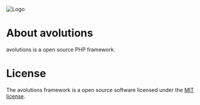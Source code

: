 ![Logo](http://avolutions.de/readme.png)

# About avolutions
avolutions is a open source PHP framework.

# License
The avolutions framework is a open source software licensed under the [MIT license](https://opensource.org/licenses/MIT).
